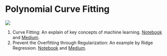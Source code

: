 # Polynomial Curve Fitting
[<img src="https://img.shields.io/badge/author-rlrocha-orange?style=flat-square"/>](https://github.com/rlrocha)

1. Curve Fitting: An explain of key concepts of machine learning. [Notebook](world_countries.json) and [Medium](https://medium.com/@rlrocha/curve-fitting-13feb098951d).
2. Prevent the Overfitting through Regularization: An example by Ridge Regression. [Notebook](world_countries.json) and [Medium](https://medium.com/@rlrocha/curve-fitting-13feb098951d).

<!-- Teste [Link](https://medium.com/@rlrocha/curve-fitting-13feb098951d) -->